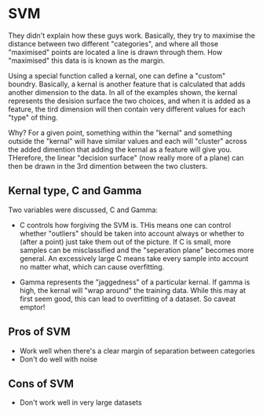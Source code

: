 # SVM

They didn't explain how these guys work. Basically, they try to maximise the
distance between two different "categories", and where all those "maximised"
points are located a line is drawn through them. How "maximised" this data is is
known as the margin.

Using a special function called a kernal, one can define a "custom" boundry.
Basically, a kernal is another feature that is calculated that adds another
dimension to the data. In all of the examples shown, the kernal represents the
desision surface the two choices, and when it is added as a feature, the tird
dimension will then contain very different values for each "type" of thing.

Why? For a given point, something within the "kernal" and something outside the
"kernal" will have similar values and each will "cluster" across the added
dimention that adding the kernal as a feature will give you. THerefore, the
linear "decision surface" (now really more of a plane) can then be drawn in the
3rd dimention between the two clusters.

## Kernal type, C and Gamma
Two variables were discussed, C and Gamma:
- C controls how forgiving the SVM is. THis means one can control whether
  "outliers" should be taken into account always or whether to (after a point)
  just take them out of the picture. If C is small, more samples can be
  misclassified and the "seperation plane" becomes more general. An excessively
  large C means take every sample into account no matter what, which can cause
  overfitting.

- Gamma represents the "jaggedness" of a particular kernal. If gamma is high,
  the kernal will "wrap around" the training data. While this may at first seem
  good, this can lead to overfitting of a dataset. So caveat emptor!

## Pros of SVM
- Work well when there's a clear margin of separation between categories
- Don't do well with noise
## Cons of SVM
- Don't work well in very large datasets
